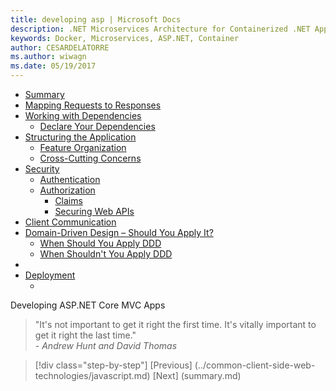 ```yaml
---
title: developing asp | Microsoft Docs 
description: .NET Microservices Architecture for Containerized .NET Applications | developing asp
keywords: Docker, Microservices, ASP.NET, Container
author: CESARDELATORRE
ms.author: wiwagn
ms.date: 05/19/2017
---
```

-   [Summary](#summary)
-   [Mapping Requests to Responses](#mapping-requests-to-responses)
-   [Working with Dependencies](#working-with-dependencies)
    -   [Declare Your Dependencies](#declare-your-dependencies)
-   [Structuring the Application](#structuring-the-application)
    -   [Feature Organization](#feature-organization)
    -   [Cross-Cutting Concerns](#cross-cutting-concerns)
-   [Security](#security)
    -   [Authentication](#authentication)
    -   [Authorization](#authorization)
        -   [Claims](#claims)
        -   [Securing Web APIs](#securing-web-apis)
-   [Client Communication](#client-communication)
-   [Domain-Driven Design – Should You Apply It?](#domain-driven-design-should-you-apply-it)
    -   [When Should You Apply DDD](#when-should-you-apply-ddd)
    -   [When Shouldn't You Apply DDD](#when-shouldnt-you-apply-ddd)
-   [](#section)
-   [Deployment](#deployment)
    -   [](#section-1)

Developing ASP&period;NET Core MVC Apps

> "It's not important to get it right the first time. It's vitally important to get it right the last time."  
> _- Andrew Hunt and David Thomas_


>[!div class="step-by-step"]
[Previous] (../common-client-side-web-technologies/javascript.md)
[Next] (summary.md)
